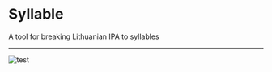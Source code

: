 # Syllable

A tool for breaking Lithuanian IPA to syllables

---

![test](https://github.com/voldemortas/syllable/actions/workflows/test.yml/badge.svg)
